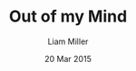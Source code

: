 ---
title: Out of my Mind
author: Liam Miller
affiliation: University of Queensland
layout: bite
status: forthcoming
date: 20 Mar 2015
---